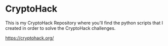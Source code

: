 # CryptoHack

This is my CryptoHack Repository where you'll find the python scripts that I created in order to solve the CryptoHack challenges. 

https://cryptohack.org/

